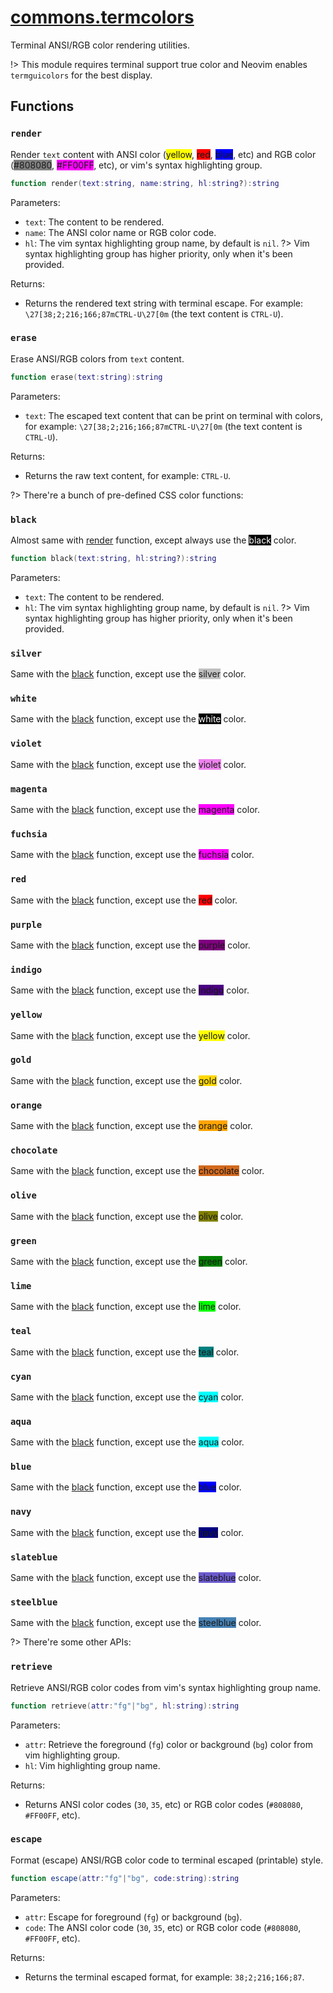 <!-- markdownlint-disable MD001 MD013 MD034 MD033 MD051 MD024 -->

# [commons.termcolors](https://github.com/linrongbin16/commons.nvim/blob/main/lua/commons/termcolors.lua)

Terminal ANSI/RGB color rendering utilities.

!> This module requires terminal support true color and Neovim enables `termguicolors` for the best display.

## Functions

### `render`

Render `text` content with ANSI color (<span style='background-color:yellow'>yellow</span>, <span style='background-color:red'>red</span>, <span style='background-color:blue'>blue</span>, etc) and RGB color (<span style='background-color:#808080'>#808080</span>, <span style='background-color:#FF00FF'>#FF00FF</span>, etc), or vim's syntax highlighting group.

```lua
function render(text:string, name:string, hl:string?):string
```

Parameters:

- `text`: The content to be rendered.
- `name`: The ANSI color name or RGB color code.
- `hl`: The vim syntax highlighting group name, by default is `nil`.
  ?> Vim syntax highlighting group has higher priority, only when it's been provided.

Returns:

- Returns the rendered text string with terminal escape. For example: `\27[38;2;216;166;87mCTRL-U\27[0m` (the text content is `CTRL-U`).

### `erase`

Erase ANSI/RGB colors from `text` content.

```lua
function erase(text:string):string
```

Parameters:

- `text`: The escaped text content that can be print on terminal with colors, for example: `\27[38;2;216;166;87mCTRL-U\27[0m` (the text content is `CTRL-U`).

Returns:

- Returns the raw text content, for example: `CTRL-U`.

?> There're a bunch of pre-defined CSS color functions:

### `black`

Almost same with [render](#render) function, except always use the <span style='background-color:black; color:white'>black</span> color.

```lua
function black(text:string, hl:string?):string
```

Parameters:

- `text`: The content to be rendered.
- `hl`: The vim syntax highlighting group name, by default is `nil`.
  ?> Vim syntax highlighting group has higher priority, only when it's been provided.

### `silver`

Same with the [black](#black) function, except use the <span style='background-color:silver'>silver</span> color.

### `white`

Same with the [black](#black) function, except use the <span style='color:white; background-color:black'>white</span> color.

### `violet`

Same with the [black](#black) function, except use the <span style='background-color:violet'>violet</span> color.

### `magenta`

Same with the [black](#black) function, except use the <span style='background-color:magenta'>magenta</span> color.

### `fuchsia`

Same with the [black](#black) function, except use the <span style='background-color:fuchsia'>fuchsia</span> color.

### `red`

Same with the [black](#black) function, except use the <span style='background-color:red'>red</span> color.

### `purple`

Same with the [black](#black) function, except use the <span style='background-color:purple'>purple</span> color.

### `indigo`

Same with the [black](#black) function, except use the <span style='background-color:indigo'>indigo</span> color.

### `yellow`

Same with the [black](#black) function, except use the <span style='background-color:yellow'>yellow</span> color.

### `gold`

Same with the [black](#black) function, except use the <span style='background-color:gold'>gold</span> color.

### `orange`

Same with the [black](#black) function, except use the <span style='background-color:orange'>orange</span> color.

### `chocolate`

Same with the [black](#black) function, except use the <span style='background-color:chocolate'>chocolate</span> color.

### `olive`

Same with the [black](#black) function, except use the <span style='background-color:olive'>olive</span> color.

### `green`

Same with the [black](#black) function, except use the <span style='background-color:green'>green</span> color.

### `lime`

Same with the [black](#black) function, except use the <span style='background-color:lime'>lime</span> color.

### `teal`

Same with the [black](#black) function, except use the <span style='background-color:teal'>teal</span> color.

### `cyan`

Same with the [black](#black) function, except use the <span style='background-color:cyan'>cyan</span> color.

### `aqua`

Same with the [black](#black) function, except use the <span style='background-color:aqua'>aqua</span> color.

### `blue`

Same with the [black](#black) function, except use the <span style='background-color:blue'>blue</span> color.

### `navy`

Same with the [black](#black) function, except use the <span style='background-color:navy'>navy</span> color.

### `slateblue`

Same with the [black](#black) function, except use the <span style='background-color:slateblue'>slateblue</span> color.

### `steelblue`

Same with the [black](#black) function, except use the <span style='background-color:steelblue'>steelblue</span> color.

?> There're some other APIs:

### `retrieve`

Retrieve ANSI/RGB color codes from vim's syntax highlighting group name.

```lua
function retrieve(attr:"fg"|"bg", hl:string):string
```

Parameters:

- `attr`: Retrieve the foreground (`fg`) color or background (`bg`) color from vim highlighting group.
- `hl`: Vim highlighting group name.

Returns:

- Returns ANSI color codes (`30`, `35`, etc) or RGB color codes (`#808080`, `#FF00FF`, etc).

### `escape`

Format (escape) ANSI/RGB color code to terminal escaped (printable) style.

```lua
function escape(attr:"fg"|"bg", code:string):string
```

Parameters:

- `attr`: Escape for foreground (`fg`) or background (`bg`).
- `code`: The ANSI color code (`30`, `35`, etc) or RGB color code (`#808080`, `#FF00FF`, etc).

Returns:

- Returns the terminal escaped format, for example: `38;2;216;166;87`.
